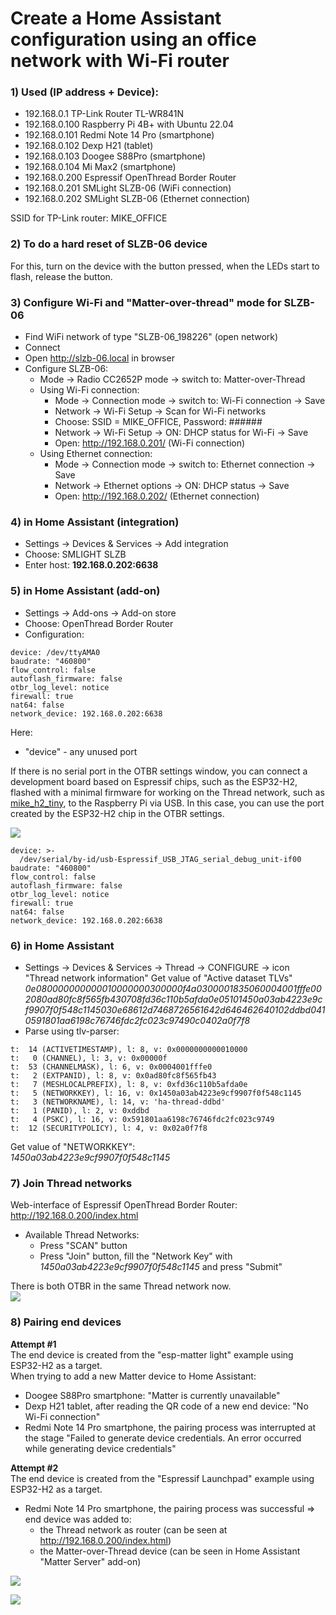 # Create a Home Assistant configuration using an office network with Wi-Fi router

### 1) Used (IP address + Device):
- 192.168.0.1     TP-Link Router TL-WR841N
- 192.168.0.100   Raspberry Pi 4B+ with Ubuntu 22.04
- 192.168.0.101   Redmi Note 14 Pro (smartphone)
- 192.168.0.102   Dexp H21 (tablet)
- 192.168.0.103   Doogee S88Pro (smartphone)
- 192.168.0.104   Mi Max2 (smartphone)
- 192.168.0.200   Espressif OpenThread Border Router
- 192.168.0.201   SMLight SLZB-06 (WiFi connection)
- 192.168.0.202   SMLight SLZB-06 (Ethernet connection)

SSID for TP-Link router: MIKE_OFFICE  

  
### 2) To do a hard reset of SLZB-06 device
For this, turn on the device with the button pressed, when the LEDs start to flash, release the button.

<!--
### 3) Configure Wi-Fi and "Matter-over-thread" mode for SLZB-06
- Open: http://192.168.0.202/ (Ethernet connection)
- Mode -> Connection mode -> Wi-Fi connection
- Network -> Wi-Fi Setup -> Scan for Wi-Fi networks
- Choose: SSID = MIKE_OFFICE, Password: ###### -> Save
- Dashboard -> Wi-Fi status -> IP Address = 192.168.0.201
- Open: http://192.168.0.201/ (Wi-Fi connection with internet access)
- Mode -> Radio CC2652P mode -> switch to: Matter-over-Thread -> Save
- Mode -> Connection mode -> Ethernet connection -> Save
- Open: http://192.168.0.202/ (Ethernet connection)
-->

### 3) Configure Wi-Fi and "Matter-over-thread" mode for SLZB-06
- Find WiFi network of type "SLZB-06_198226" (open network)
- Connect
- Open http://slzb-06.local in browser
- Configure SLZB-06:
  - Mode -> Radio CC2652P mode -> switch to: Matter-over-Thread
  - Using Wi-Fi connection:
    - Mode -> Connection mode -> switch to: Wi-Fi connection -> Save
    - Network -> Wi-Fi Setup -> Scan for Wi-Fi networks
    - Choose: SSID = MIKE_OFFICE, Password: ######
    - Network -> Wi-Fi Setup -> ON: DHCP status for Wi-Fi -> Save
    - Open: http://192.168.0.201/ (Wi-Fi connection)
  - Using Ethernet connection:
    - Mode -> Connection mode -> switch to: Ethernet connection -> Save
    - Network -> Ethernet options -> ON: DHCP status -> Save
    - Open: http://192.168.0.202/ (Ethernet connection)


### 4) in Home Assistant (integration)
- Settings -> Devices & Services -> Add integration
- Choose: SMLIGHT SLZB
- Enter host: **192.168.0.202:6638**


### 5) in Home Assistant (add-on)
- Settings -> Add-ons -> Add-on store
- Choose: OpenThread Border Router
- Configuration:
~~~
device: /dev/ttyAMA0
baudrate: "460800"
flow_control: false
autoflash_firmware: false
otbr_log_level: notice
firewall: true
nat64: false
network_device: 192.168.0.202:6638
~~~
Here:
- "device" - any unused port

If there is no serial port in the OTBR settings window, you can connect a development board based on Espressif chips, such as the ESP32-H2, flashed with a minimal firmware for working on the Thread network, such as [mike_h2_tiny](../apps/mike_h2_tiny), to the Raspberry Pi via USB. In this case, you can use the port created by the ESP32-H2 chip in the OTBR settings.  
  
![](HA-Office/smlight_otbr_01_settings.png)  

~~~
device: >-
  /dev/serial/by-id/usb-Espressif_USB_JTAG_serial_debug_unit-if00
baudrate: "460800"
flow_control: false
autoflash_firmware: false
otbr_log_level: notice
firewall: true
nat64: false
network_device: 192.168.0.202:6638
~~~

  
### 6) in Home Assistant
- Settings -> Devices & Services -> Thread -> CONFIGURE -> icon "Thread network information"
Get value of "Active dataset TLVs"  
*0e080000000000010000000300000f4a0300001835060004001fffe002080ad80fc8f565fb430708fd36c110b5afda0e05101450a03ab4223e9cf9907f0f548c1145030e68612d7468726561642d646462640102ddbd0410591801aa6198c76746fdc2fc023c97490c0402a0f7f8*  
- Parse using tlv-parser:
~~~
t:  14 (ACTIVETIMESTAMP), l: 8, v: 0x0000000000010000
t:   0 (CHANNEL), l: 3, v: 0x00000f
t:  53 (CHANNELMASK), l: 6, v: 0x0004001fffe0
t:   2 (EXTPANID), l: 8, v: 0x0ad80fc8f565fb43
t:   7 (MESHLOCALPREFIX), l: 8, v: 0xfd36c110b5afda0e
t:   5 (NETWORKKEY), l: 16, v: 0x1450a03ab4223e9cf9907f0f548c1145
t:   3 (NETWORKNAME), l: 14, v: 'ha-thread-ddbd'
t:   1 (PANID), l: 2, v: 0xddbd
t:   4 (PSKC), l: 16, v: 0x591801aa6198c76746fdc2fc023c9749
t:  12 (SECURITYPOLICY), l: 4, v: 0x02a0f7f8
~~~
Get value of "NETWORKKEY":  
*1450a03ab4223e9cf9907f0f548c1145*  


### 7) Join Thread networks
Web-interface of Espressif OpenThread Border Router:  
http://192.168.0.200/index.html  
- Available Thread Networks:
  - Press "SCAN" button
  - Press "Join" button, fill the "Network Key" with *1450a03ab4223e9cf9907f0f548c1145* and press "Submit"
  
There is both OTBR in the same Thread network now.  
![](HA-Office/HA-Office_01.png)


### 8) Pairing end devices
**Attempt #1**  
The end device is created from the "esp-matter light" example using ESP32-H2 as a target.  
When trying to add a new Matter device to Home Assistant:  
- Doogee S88Pro smartphone: "Matter is currently unavailable"
- Dexp H21 tablet, after reading the QR code of a new end device: "No Wi-Fi connection"
- Redmi Note 14 Pro smartphone, the pairing process was interrupted at the stage "Failed to generate device credentials. An error occurred while generating device credentials"
  
**Attempt #2**  
The end device is created from the "Espressif Launchpad" example using ESP32-H2 as a target.  
- Redmi Note 14 Pro smartphone, the pairing process was successful => end device was added to:
  - the Thread network as router (can be seen at http://192.168.0.200/index.html)
  - the Matter-over-Thread device (can be seen in Home Assistant "Matter Server" add-on)

![](HA-Office/HA-Office_Matter_info.png)  

![](HA-Office/HA-Office_Matter_server.png)  
